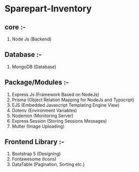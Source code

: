 # Sparepart-Inventory 

core :-
--------------------------
1. Node Js (Backend)

Database :-
--------------------------
1. MongoDB (Database)

Package/Modules :-
--------------------------
1. Express Js (Framework Based on NodeJs)
2. Prisma (Object Relation Mapping for NodeJs and Typscript)
3. EJS (Embedded Javascript Templating Engine View)
4. Dotenv (Environment Variables)
5. Nodemon (Monitoring Server)
6. Express Session (Storing Sessions Messages)
7. Multer (Image Uploading)

Frontend Library :-
--------------------------
1. Bootstrap 5 (Designing)
2. Fontawesome (Icons)
3. DataTable (Pagination, Sorting etc.)

